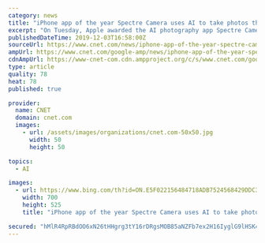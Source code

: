 ```yaml
---
category: news
title: "iPhone app of the year Spectre Camera uses AI to take photos that usually require a DSLR"
excerpt: "On Tuesday, Apple awarded the AI photography app Spectre Camera the title of iPhone App of the Year, as part of its first annual App Store Best Apps and Games awards. Spectre -- created by the developer behind photography app Halide-- uses machine learning to take simulated long-exposure photos on your iPhone. The app combines hundreds of ..."
publishedDateTime: 2019-12-03T16:58:00Z
sourceUrl: https://www.cnet.com/news/iphone-app-of-the-year-spectre-camera-uses-ai-to-take-photos-that-usually-require-a-dslr/
ampUrl: https://www.cnet.com/google-amp/news/iphone-app-of-the-year-spectre-camera-uses-ai-to-take-photos-that-usually-require-a-dslr/
cdnAmpUrl: https://www-cnet-com.cdn.ampproject.org/c/s/www.cnet.com/google-amp/news/iphone-app-of-the-year-spectre-camera-uses-ai-to-take-photos-that-usually-require-a-dslr/
type: article
quality: 78
heat: 78
published: true

provider:
  name: CNET
  domain: cnet.com
  images:
    - url: /assets/images/organizations/cnet.com-50x50.jpg
      width: 50
      height: 50

topics:
  - AI

images:
  - url: https://www.bing.com/th?id=ON.E5F022156484718ADB7524568429DDC3
    width: 700
    height: 525
    title: "iPhone app of the year Spectre Camera uses AI to take photos that usually require a DSLR"

secured: "hMlR4RpRBdOO6xN26tHHgrg3tY16rDRgsMOB85aNZFb7ex2H16IyglG9lHSK4esZIM72ZOFzj5Pag5Cz9rxqTmi+QfKo6m04stHqO2GvyJVUifLqkNaft8e3Nut6vjeVT0JeZa3mY03csNQq/Ogq9YXPdb4UFPmE1fcci3qZhRYw2nHztvB/tbvhEj6jKhQsJBdVqzmdxd4oYjV69WTfIGhR+6L+H3o30VoWCCJB0Ynvg2uhAcboJRxgMa1KTSaYG5HwY4FTVwUPCDyZjgpvKw==;hnT1QDXEyloXWNajcTKWPA=="
---
```



